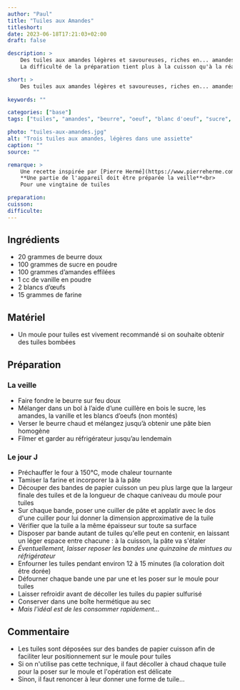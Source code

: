 ```yaml
---
author: "Paul"
title: "Tuiles aux Amandes"
titleshort:
date: 2023-06-18T17:21:03+02:00
draft: false

description: >
    Des tuiles aux amandes légères et savoureuses, riches en... amandes !<br>
    La difficulté de la préparation tient plus à la cuisson qu'à la réalisation de l'appareil.

short: >
    Des tuiles aux amandes légères et savoureuses, riches en... amandes !
    
keywords: ""

categories: ["base"]
tags: ["tuiles", "amandes", "beurre", "oeuf", "blanc d'oeuf", "sucre", "vanille", "farine"]

photo: "tuiles-aux-amandes.jpg"
alt: "Trois tuiles aux amandes, légères dans une assiette"
caption: ""
source: ""

remarque: >
    Une recette inspirée par [Pierre Hermé](https://www.pierreherme.com/)<br>
    **Une partie de l'appareil doit être préparée la veille**<br>
    Pour une vingtaine de tuiles

preparation: 
cuisson: 
difficulte:
---
```



## Ingrédients
- 20 grammes de beurre doux
- 100 grammes de sucre en poudre
- 100 grammes d’amandes effilées
- 1 cc de vanille en poudre
- 2 blancs d’&#339;ufs
- 15 grammes de farine
## Matériel
- Un moule pour tuiles est vivement recommandé si on souhaite obtenir des tuiles bombées

## Préparation
### La veille
- Faire fondre le beurre sur feu doux
- Mélanger dans un bol à l’aide d’une cuillère en bois le sucre, les amandes, la vanille et les blancs d’oeufs (non montés)
- Verser le beurre chaud et mélangez jusqu’à obtenir une pâte bien homogène
- Filmer et garder au réfrigérateur jusqu’au lendemain
### Le jour J
- Préchauffer le four à 150°C, mode chaleur tournante
- Tamiser la farine et incorporer la à la pâte
- Découper des bandes de papier cuisson un peu plus large que la largeur finale des tuiles et de la longueur de chaque caniveau du moule pour tuiles
- Sur chaque bande, poser une cuiller de pâte et applatir avec le dos d'une cuiller pour lui donner la dimension approximative de la tuile
- Vérifier que la tuile a la même épaisseur sur toute sa surface
- Disposer par bande autant de tuiles qu'elle peut en contenir, en laissant un léger espace entre chacune : à la cuisson, la pâte va s'étaler
- *Éventuellement, laisser reposer les bandes une quinzaine de mintues au réfrigérateur*
- Enfourner les tuiles pendant environ 12 à 15 minutes (la coloration doit être dorée)
- Défourner chaque bande une par une et les poser sur le moule pour tuiles
- Laisser refroidir avant de décoller les tuiles du papier sulfurisé
- Conserver dans une boîte hermétique au sec
- *Mais l'idéal est de les consommer rapidement...*
## Commentaire
- Les tuiles sont déposées sur des bandes de papier cuisson afin de faciliter leur positionnement sur le moule pour tuiles
- Si on n'utilise pas cette technique, il faut décoller à chaud chaque tuile pour la poser sur le moule et l'opération est délicate
- Sinon, il faut renoncer à leur donner une forme de tuile...


